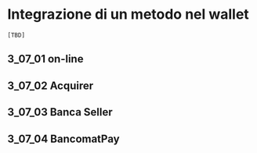 Integrazione di un metodo nel wallet
====================================

`[TBD]`

 ## 3_07_01 on-line
 ## 3_07_02 Acquirer
 ## 3_07_03 Banca Seller
 ## 3_07_04 BancomatPay
